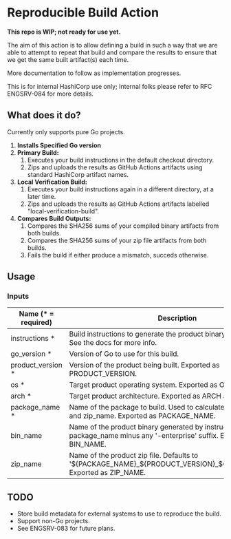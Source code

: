 # Reproducible Build Action

**This repo is WIP; not ready for use yet.**

The aim of this action is to allow defining a build in such a way that we are able
to attempt to repeat that build and compare the results to ensure that we get the
same built artifact(s) each time.

More documentation to follow as implementation progresses.

This is for internal HashiCorp use only; Internal folks please refer to RFC ENGSRV-084 for more details.

## What does it do?

Currently only supports pure Go projects.

1. **Installs Specified Go version**
1. **Primary Build:**
	1. Executes your build instructions in the default checkout directory.
	1. Zips and uploads the results as GitHub Actions artifacts using standard HashiCorp artifact names.
1. **Local Verification Build:**
	1. Executes your build instructions again in a different directory, at a later time.
	1. Zips and uploads the results as GitHub Actions artifacts labelled "local-verification-build".
1. **Compares Build Outputs:**
	1. Compares the SHA256 sums of your compiled binary artifacts from both builds.
	1. Compares the SHA256 sums of your zip file artifacts from both builds.
	1. Fails the build if either produce a mismatch, succeds otherwise.

## Usage

### Inputs

  |   Name (* = required)   |   Description                                                                                                                            |  
  |   -----                 |   -----                                                                                                                                  |  
  |   instructions *        |   Build instructions to generate the product binary at $BIN_PATH; See the docs for more info.                                            |  
  |   go_version *          |   Version of Go to use for this build.                                                                                                   |  
  |   product_version *     |   Version of the product being built. Exported as PRODUCT_VERSION.                                                                       |  
  |   os *                  |   Target product operating system. Exported as OS and GOOS.                                                                              |  
  |   arch *                |   Target product architecture. Exported as ARCH and GOARCH.                                                                              |  
  |   package_name *        |   Name of the package to build. Used to calculate default bin_name and zip_name. Exported as PACKAGE_NAME.                               |  
  |   bin_name              |   Name of the product binary generated by instructions. Defaults to package_name minus any '-enterprise' suffix. Exported as BIN_NAME.   |  
  |   zip_name              |   Name of the product zip file. Defaults to '${PACKAGE_NAME}_${PRODUCT_VERSION}_${OS}_${ARCH}.zip'. Exported as ZIP_NAME.                |  

## TODO

- Store build metadata for external systems to use to reproduce the build.
- Support non-Go projects.
- See ENGSRV-083 for future plans.
